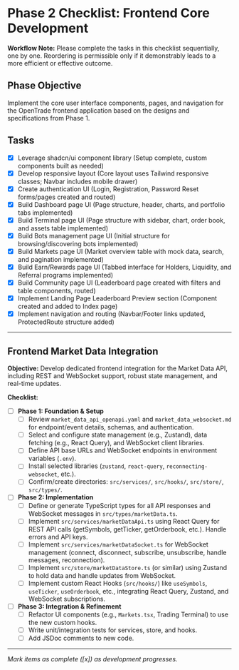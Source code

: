 # Phase 2 Checklist: Frontend Core Development

**Workflow Note:** Please complete the tasks in this checklist sequentially, one by one. Reordering is permissible only if it demonstrably leads to a more efficient or effective outcome.

## Phase Objective
Implement the core user interface components, pages, and navigation for the OpenTrade frontend application based on the designs and specifications from Phase 1.

## Tasks

*   [x] Leverage shadcn/ui component library (Setup complete, custom components built as needed)
*   [x] Develop responsive layout (Core layout uses Tailwind responsive classes; Navbar includes mobile drawer)
*   [x] Create authentication UI (Login, Registration, Password Reset forms/pages created and routed)
*   [x] Build Dashboard page UI (Page structure, header, charts, and portfolio tabs implemented)
*   [x] Build Terminal page UI (Page structure with sidebar, chart, order book, and assets table implemented)
*   [x] Build Bots management page UI (Initial structure for browsing/discovering bots implemented)
*   [x] Build Markets page UI (Market overview table with mock data, search, and pagination implemented)
*   [x] Build Earn/Rewards page UI (Tabbed interface for Holders, Liquidity, and Referral programs implemented)
*   [x] Build Community page UI (Leaderboard page created with filters and table components, routed)
*   [x] Implement Landing Page Leaderboard Preview section (Component created and added to Index page)
*   [x] Implement navigation and routing (Navbar/Footer links updated, ProtectedRoute structure added)

---

## Frontend Market Data Integration

**Objective:** Develop dedicated frontend integration for the Market Data API, including REST and WebSocket support, robust state management, and real-time updates.

**Checklist:**
- [ ] **Phase 1: Foundation & Setup**
  - [ ] Review `market_data_api_openapi.yaml` and `market_data_websocket.md` for endpoint/event details, schemas, and authentication.
  - [ ] Select and configure state management (e.g., Zustand), data fetching (e.g., React Query), and WebSocket client libraries.
  - [ ] Define API base URLs and WebSocket endpoints in environment variables (`.env`).
  - [ ] Install selected libraries (`zustand`, `react-query`, `reconnecting-websocket`, etc.).
  - [ ] Confirm/create directories: `src/services/`, `src/hooks/`, `src/store/`, `src/types/`.
- [ ] **Phase 2: Implementation**
  - [ ] Define or generate TypeScript types for all API responses and WebSocket messages in `src/types/marketData.ts`.
  - [ ] Implement `src/services/marketDataApi.ts` using React Query for REST API calls (getSymbols, getTicker, getOrderbook, etc.). Handle errors and API keys.
  - [ ] Implement `src/services/marketDataSocket.ts` for WebSocket management (connect, disconnect, subscribe, unsubscribe, handle messages, reconnection).
  - [ ] Implement `src/store/marketDataStore.ts` (or similar) using Zustand to hold data and handle updates from WebSocket.
  - [ ] Implement custom React Hooks (`src/hooks/`) like `useSymbols`, `useTicker`, `useOrderbook`, etc., integrating React Query, Zustand, and WebSocket subscriptions.
- [ ] **Phase 3: Integration & Refinement**
  - [ ] Refactor UI components (e.g., `Markets.tsx`, Trading Terminal) to use the new custom hooks.
  - [ ] Write unit/integration tests for services, store, and hooks.
  - [ ] Add JSDoc comments to new code.

---
*Mark items as complete ([x]) as development progresses.*
